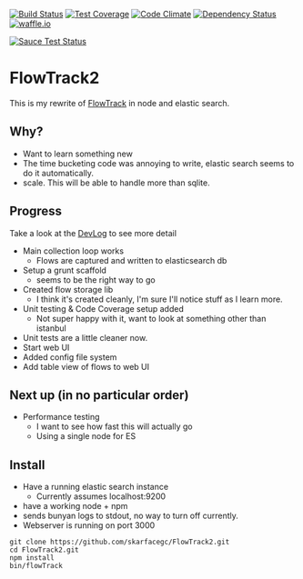 [![Build Status](https://travis-ci.org/skarfacegc/FlowTrack2.svg)](https://travis-ci.org/skarfacegc/FlowTrack2) [![Test Coverage](https://codeclimate.com/github/skarfacegc/FlowTrack2/badges/coverage.svg)](https://codeclimate.com/github/skarfacegc/FlowTrack2/coverage) [![Code Climate](https://codeclimate.com/github/skarfacegc/FlowTrack2/badges/gpa.svg)](https://codeclimate.com/github/skarfacegc/FlowTrack2) [![Dependency Status](https://david-dm.org/skarfacegc/FlowTrack2.svg)](https://david-dm.org/skarfacegc/FlowTrack2) [![waffle.io](https://img.shields.io/badge/waffle.io-roadmap%2Fissues-lightgrey.svg)](https://waffle.io/skarfacegc/flowtrack2)

[![Sauce Test Status](https://saucelabs.com/browser-matrix/skarfacegc.svg)](https://saucelabs.com/u/skarfacegc)



FlowTrack2
==========

This is my rewrite of [FlowTrack](https://github.com/skarfacegc/FlowTrack) in node and elastic search.

Why?
---

- Want to learn something new
- The time bucketing code was annoying to write, elastic search seems to do it automatically.
- scale.  This will be able to handle more than sqlite.


Progress
--------
Take a look at the [DevLog](https://github.com/skarfacegc/FlowTrack2/blob/master/DEVLOG.md) to see more detail

- Main collection loop works
    - Flows are captured and written to elasticsearch db
- Setup a grunt scaffold
    + seems to be the right way to go
- Created flow storage lib
    + I think it's created cleanly, I'm sure I'll notice stuff as I learn more.
- Unit testing & Code Coverage setup added
    + Not super happy with it, want to look at something other than istanbul
- Unit tests are a little cleaner now. 
- Start web UI
- Added config file system
- Add table view of flows to web UI
    
Next up (in no particular order)
-------
- Performance testing
    + I want to see how fast this will actually go
    + Using a single node for ES




Install
-------

- Have a running elastic search instance
    - Currently assumes localhost:9200
- have a working node + npm
- sends bunyan logs to stdout, no way to turn off currently.
- Webserver is running on port 3000
```
git clone https://github.com/skarfacegc/FlowTrack2.git
cd FlowTrack2.git
npm install
bin/flowTrack
```


